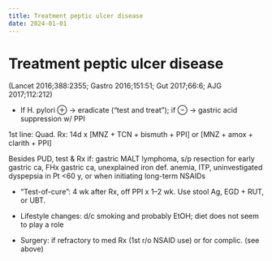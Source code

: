 ```yaml
---
title: Treatment peptic ulcer disease 
date: 2024-01-01
---
```

# Treatment peptic ulcer disease 

(Lancet 2016;388:2355; Gastro 2016;151:51; Gut 2017;66:6; AJG 2017;112:212)
* If H. pylori ⊕ → eradicate (“test and treat”); if ⊖ → gastric acid suppression w/ PPI

1st line: Quad. Rx: 14d x [MNZ + TCN + bismuth + PPI] or [MNZ + amox + clarith + PPI]

Besides PUD, test & Rx if: gastric MALT lymphoma, s/p resection for early gastric ca, FHx gastric ca, unexplained iron def. anemia, ITP, uninvestigated dyspepsia in Pt <60 y, or when initiating long-term NSAIDs

* “Test-of-cure”: 4 wk after Rx, off PPI x 1–2 wk. Use stool Ag, EGD + RUT, or UBT.

* Lifestyle changes: d/c smoking and probably EtOH; diet does not seem to play a role

* Surgery: if refractory to med Rx (1st r/o NSAID use) or for complic. (see above)
